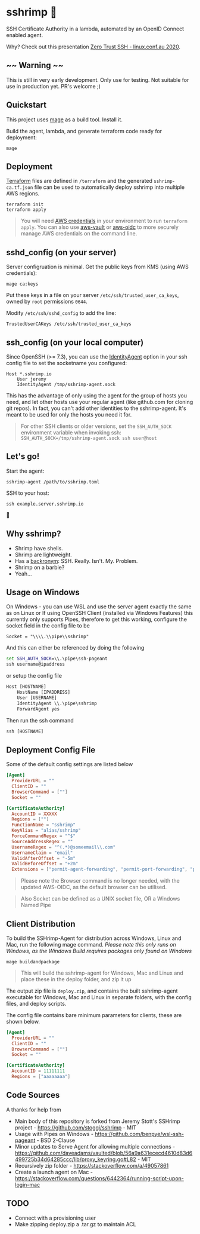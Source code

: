 # sshrimp 🦐

SSH Certificate Authority in a lambda, automated by an OpenID Connect enabled agent.

Why? Check out this presentation [Zero Trust SSH - linux.conf.au 2020](http://youtu.be/lYzklWPTbsQ).

## ~~ Warning ~~

This is still in very early development. Only use for testing. Not suitable for use in production yet. PR's welcome ;)

## Quickstart

This project uses [mage](https://magefile.org/) as a build tool. Install it.

Build the agent, lambda, and generate terraform code ready for deployment:

    mage

## Deployment

[Terraform](https://www.terraform.io/) files are defined in `/terraform` and the generated `sshrimp-ca.tf.json` file can be used to automatically deploy sshrimp into multiple AWS regions.

    terraform init
    terraform apply

> You will need [AWS credentials](https://docs.aws.amazon.com/cli/latest/userguide/cli-chap-configure.html) in your environment to run `terraform apply`. You can also use [aws-vault](https://github.com/99designs/aws-vault) or [aws-oidc](https://github.com/stoggi/aws-oidc) to more securely manage AWS credentials on the command line.


## sshd_config (on your server)

Server configruation is minimal. Get the public keys from KMS (using AWS credentials):

    mage ca:keys

Put these keys in a file on your server `/etc/ssh/trusted_user_ca_keys`, owned by `root` permissions `0644`.

Modify `/etc/ssh/sshd_config` to add the line:

    TrustedUserCAKeys /etc/ssh/trusted_user_ca_keys


## ssh_config (on your local computer)

Since OpenSSH (>= 7.3), you can use the [IdentityAgent](https://man.openbsd.org/ssh_config.5#IdentityAgent) option in your ssh config file to set the socketname you configured:

    Host *.sshrimp.io
        User jeremy
        IdentityAgent /tmp/sshrimp-agent.sock

This has the advantage of only using the agent for the group of hosts you need, and let other hosts use your regular agent (like github.com for cloning git repos). In fact, you can't add other identities to the sshrimp-agent. It's meant to be used for only the hosts you need it for.

> For other SSH clients or older versions, set the `SSH_AUTH_SOCK` environment variable when invoking ssh: `SSH_AUTH_SOCK=/tmp/sshrimp-agent.sock ssh user@host`

## Let's go!

Start the agent:

    sshrimp-agent /path/to/sshrimp.toml

SSH to your host:

    ssh example.server.sshrimp.io

🎉

## Why sshrimp?

* Shrimp have shells.
* Shrimp are lightweight.
* Has a [backronym](https://en.wikipedia.org/wiki/Backronym): SSH. Really. Isn't. My. Problem.
* Shrimp on a barbie?
* Yeah...


## Usage on Windows

On Windows - you can use WSL and use the server agent exactly the same as on Linux
or
If using OpenSSH Client (installed via Windows Features) this currently only supports Pipes, therefore to get this working, configure the socket field in the config file to be 
```
Socket = "\\\\.\\pipe\\sshrimp"
```
And this can either be referenced by doing the following
```cmd
set SSH_AUTH_SOCK=\\.\pipe\ssh-pageant
ssh username@ipaddress
```
or setup the config file 
```cmd
Host [HOSTNAME]
    HostName [IPADDRESS]
    User [USERNAME]
    IdentityAgent \\.\pipe\sshrimp
    ForwardAgent yes
```
Then run the ssh command
```cmd
ssh [HOSTNAME]
```

## Deployment Config File
Some of the default config settings are listed below
```toml
[Agent] 
  ProviderURL = ""
  ClientID = ""
  BrowserCommand = [""]
  Socket = ""

[CertificateAuthority]
  AccountID = XXXXX
  Regions = [""]
  FunctionName = "sshrimp"
  KeyAlias = "alias/sshrimp"
  ForceCommandRegex = "^$"
  SourceAddressRegex = ""
  UsernameRegex = "^(.*)@someemail\\.com"
  UsernameClaim = "email"
  ValidAfterOffset = "-5m"
  ValidBeforeOffset = "+2m"
  Extensions = ["permit-agent-forwarding", "permit-port-forwarding", "permit-pty", "permit-user-rc", "permit-x11-forwarding"]
```
> Please note the Browser command is no longer needed, with the updated AWS-OIDC, as the default browser can be utilised.

> Also Socket can be defined as a UNIX socket file, OR a Windows Named Pipe

## Client Distribution

To build the SSHrimp-Agent for distribution across Windows, Linux and Mac, run the following mage command.
*Please note this only runs on Windows, as the Windows Build requires packages only found on Windows*

    mage buildandpackage
> This will build the sshrimp-agent for Windows, Mac and Linux and place these in the deploy folder, and zip it up


The output zip file is ```deploy.zip```, and contains the built sshrimp-agent executable for Windows, Mac and Linux in separate folders, with the config files, and deploy scripts.

The config file contains bare minimum parameters for clients, these are shown below.
```toml
[Agent] 
  ProviderURL = ""
  ClientID = ""
  BrowserCommand = [""]
  Socket = ""

[CertificateAuthority]
  AccountID = 11111111
  Regions = ["aaaaaaaa"]
```
## Code Sources
A thanks for help from
- Main body of this repository is forked from Jeremy Stott's SSHrimp project - https://github.com/stoggi/sshrimp - MIT
- Usage with Pipes on Windows - https://github.com/benpye/wsl-ssh-pageant - BSD 2-Clause
- Minor updates to Serve Agent for allowing multiple connections - https://github.com/daveadams/vaulted/blob/56a9a631ececd4610d83d6499725b34d64285ccc/lib/proxy_keyring.go#L82 - MIT
- Recursively zip folder - https://stackoverflow.com/a/49057861
- Create a launch agent on Mac - https://stackoverflow.com/questions/6442364/running-script-upon-login-mac


## TODO
* Connect with a provisioning user
* Make zipping deploy.zip a .tar.gz to maintain ACL